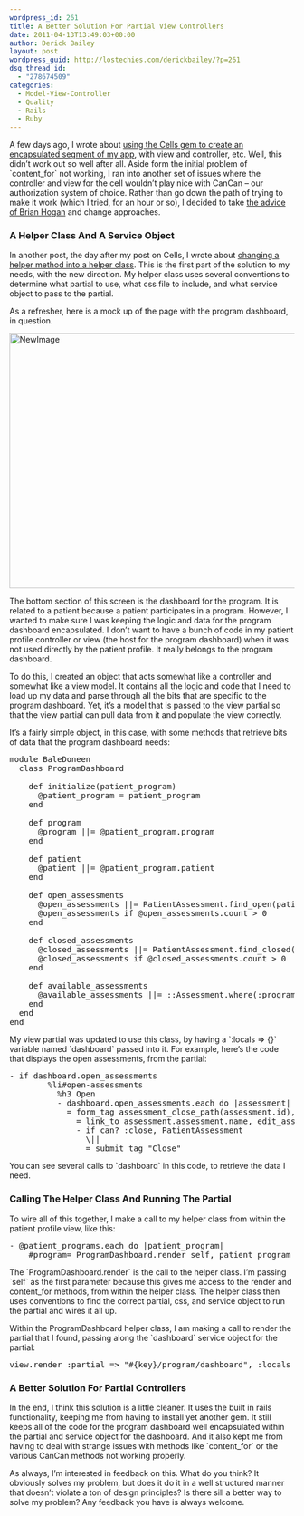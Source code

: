 ```yaml
---
wordpress_id: 261
title: A Better Solution For Partial View Controllers
date: 2011-04-13T13:49:03+00:00
author: Derick Bailey
layout: post
wordpress_guid: http://lostechies.com/derickbailey/?p=261
dsq_thread_id:
  - "278674509"
categories:
  - Model-View-Controller
  - Quality
  - Rails
  - Ruby
---
```

A few days ago, I wrote about [using the Cells gem to create an encapsulated segment of my app](http://lostechies.com/derickbailey/2011/04/11/cells-partial-controllers-and-views-for-rails-3/), with view and controller, etc. Well, this didn&#8217;t work out so well after all. Aside form the initial problem of \`content_for\` not working, I ran into another set of issues where the controller and view for the cell wouldn&#8217;t play nice with CanCan &#8211; our authorization system of choice. Rather than go down the path of trying to make it work (which I tried, for an hour or so), I decided to take [the advice of Brian Hogan](https://twitter.com/#!/bphogan/status/57625998866399236) and change approaches.

 

### A Helper Class And A Service Object

In another post, the day after my post on Cells, I wrote about [changing a helper method into a helper class](http://lostechies.com/derickbailey/2011/04/12/cleaning-up-rails-helper-methods-with-a-helper-class-good-idea-bad-idea-or-meh/). This is the first part of the solution to my needs, with the new direction. My helper class uses several conventions to determine what partial to use, what css file to include, and what service object to pass to the partial.

As a refresher, here is a mock up of the page with the program dashboard, in question.

<img src="http://lostechies.com/derickbailey/files/2011/04/NewImage.png" border="0" alt="NewImage" width="600" height="450" />

The bottom section of this screen is the dashboard for the program. It is related to a patient because a patient participates in a program. However, I wanted to make sure I was keeping the logic and data for the program dashboard encapsulated. I don&#8217;t want to have a bunch of code in my patient profile controller or view (the host for the program dashboard) when it was not used directly by the patient profile. It really belongs to the program dashboard.

To do this, I created an object that acts somewhat like a controller and somewhat like a view model. It contains all the logic and code that I need to load up my data and parse through all the bits that are specific to the program dashboard. Yet, it&#8217;s a model that is passed to the view partial so that the view partial can pull data from it and populate the view correctly.

It&#8217;s a fairly simple object, in this case, with some methods that retrieve bits of data that the program dashboard needs:

<pre>module BaleDoneen
  class ProgramDashboard

    def initialize(patient_program)
      @patient_program = patient_program
    end

    def program
      @program ||= @patient_program.program
    end

    def patient
      @patient ||= @patient_program.patient
    end

    def open_assessments
      @open_assessments ||= PatientAssessment.find_open(patient)
      @open_assessments if @open_assessments.count &gt; 0
    end

    def closed_assessments
      @closed_assessments ||= PatientAssessment.find_closed(patient)
      @closed_assessments if @closed_assessments.count &gt; 0
    end

    def available_assessments
      @available_assessments ||= ::Assessment.where(:program_id =&gt; program.id)
    end
  end
end</pre>

 

My view partial was updated to use this class, by having a \`:locals => {}\` variable named \`dashboard\` passed into it. For example, here&#8217;s the code that displays the open assessments, from the partial:

<pre>- if dashboard.open_assessments
        %li#open-assessments
          %h3 Open
          - dashboard.open_assessments.each do |assessment|
            = form_tag assessment_close_path(assessment.id), :method =&gt; :post do
              = link_to assessment.assessment.name, edit_assessment_path(assessment.id)
              - if can? :close, PatientAssessment
                \||
                = submit_tag "Close" </pre>

 

You can see several calls to \`dashboard\` in this code, to retrieve the data I need.

 

### Calling The Helper Class And Running The Partial

To wire all of this together, I make a call to my helper class from within the patient profile view, like this:

<pre>- @patient_programs.each do |patient_program|
    #program= ProgramDashboard.render self, patient_program</pre>

 

The \`ProgramDashboard.render\` is the call to the helper class. I&#8217;m passing \`self\` as the first parameter because this gives me access to the render and content_for methods, from within the helper class. The helper class then uses conventions to find the correct partial, css, and service object to run the partial and wires it all up.

Within the ProgramDashboard helper class, I am making a call to render the partial that I found, passing along the \`dashboard\` service object for the partial:

<pre>view.render :partial =&gt; "#{key}/program/dashboard", :locals =&gt; { :dashboard =&gt; dashboard }</pre>

 

### A Better Solution For Partial Controllers

In the end, I think this solution is a little cleaner. It uses the built in rails functionality, keeping me from having to install yet another gem. It still keeps all of the code for the program dashboard well encapsulated within the partial and service object for the dashboard. And it also kept me from having to deal with strange issues with methods like \`content_for\` or the various CanCan methods not working properly.

As always, I&#8217;m interested in feedback on this. What do you think? It obviously solves my problem, but does it do it in a well structured manner that doesn&#8217;t violate a ton of design principles? Is there sill a better way to solve my problem? Any feedback you have is always welcome.

 